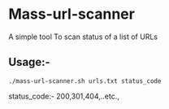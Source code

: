 # Mass-url-scanner
A simple tool To scan status of a list of URLs 

## Usage:-
```
./mass-url-scanner.sh urls.txt status_code 
```
status_code:- 200,301,404,..etc.,
